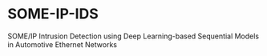 # SOME-IP-IDS
SOME/IP Intrusion Detection using Deep Learning-based Sequential Models in Automotive Ethernet Networks
